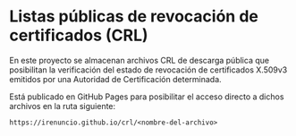 # Listas públicas de revocación de certificados (CRL)

En este proyecto se almacenan archivos CRL de descarga pública que posibilitan la verificación del estado de revocación de certificados X.509v3 emitidos por una Autoridad de Certificación determinada.

Está publicado en GitHub Pages para posibilitar el acceso directo a dichos archivos en la ruta siguiente:

`https://irenuncio.github.io/crl/<nombre-del-archivo>`

